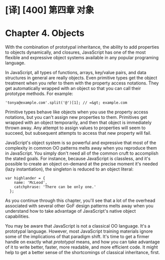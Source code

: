 # [译] [400] 第四章 对象

# Chapter 4. Objects

With the combination of prototypal inheritance, the ability to add properties to objects dynamically, and closures, JavaScript has one of the most flexible and expressive object systems available in any popular programing language.

In JavaScript, all types of functions, arrays, key/value pairs, and data structures in general are really objects. Even primitive types get the object treatment when you refer to them with the property access notations. They get automatically wrapped with an object so that you can call their prototype methods. For example:

    'tonya@example.com'.split('@')[1]; // =&gt; example.com

Primitive types behave like objects when you use the property access notations, but you can't assign new properties to them. Primitives get wrapped with an object temporarily, and then that object is immediately thrown away. Any attempt to assign values to properties will seem to succeed, but subsequent attempts to access that new property will fail.

JavaScript's object system is so powerful and expressive that most of the complexity in common OO patterns melts away when you reproduce them in JavaScript. You simply don't need all of the common cruft to accomplish the stated goals. For instance, because JavaScript is classless, and it's possible to create an object on-demand at the precise moment it's needed (lazy instantiation), the singleton is reduced to an object literal:

    var highlander = {
        name: 'McLeod',
        catchphrase: 'There can be only one.'
      };

As you continue through this chapter, you'll see that a lot of the overhead associated with several other GoF design patterns melts away when you understand how to take advantage of JavaScript's native object capabilities.

You may be aware that JavaScript is not a classical OO language. It's a prototypal language. However, most JavaScript training materials ignore some of the implications of that paradigm shift. It's time to get a firmer handle on exactly what _prototypal_ means, and how you can take advantage of it to write better, faster, more readable, and more efficient code. It might help to get a better sense of the shortcomings of classical inheritance, first.
